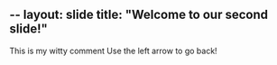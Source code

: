 --
layout: slide
title: "Welcome to our second slide!"
---
This is my witty comment
Use the left arrow to go back!
